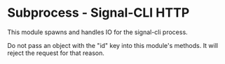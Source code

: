 # Subprocess - Signal-CLI HTTP

This module spawns and handles IO for the signal-cli process.

Do not pass an object with the "id" key into this module's methods. It will reject the request for that reason.